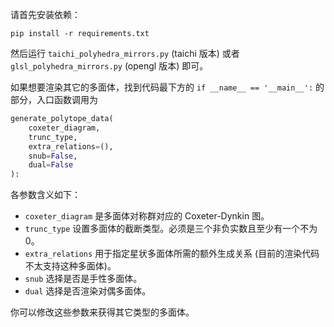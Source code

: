 请首先安装依赖：

```
pip install -r requirements.txt
```

然后运行 `taichi_polyhedra_mirrors.py` (taichi 版本) 或者 `glsl_polyhedra_mirrors.py` (opengl 版本) 即可。


如果想要渲染其它的多面体，找到代码最下方的 `if __name__ == '__main__':` 的部分，入口函数调用为

``` python
generate_polytope_data(
    coxeter_diagram,
    trunc_type,
    extra_relations=(),
    snub=False,
    dual=False
):
```

各参数含义如下：

+ `coxeter_diagram` 是多面体对称群对应的 Coxeter-Dynkin 图。
+ `trunc_type` 设置多面体的截断类型。必须是三个非负实数且至少有一个不为 0。
+ `extra_relations` 用于指定星状多面体所需的额外生成关系 (目前的渲染代码不太支持这种多面体)。
+ `snub` 选择是否是手性多面体。
+ `dual` 选择是否渲染对偶多面体。

你可以修改这些参数来获得其它类型的多面体。